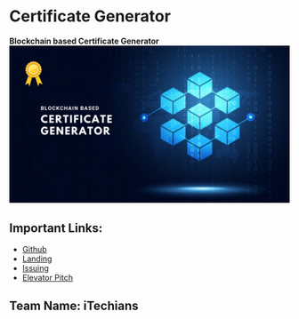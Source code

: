<!-- dev-jams-21
Contains code for DevJams-21 -->

# Certificate Generator

**Blockchain based Certificate Generator**
<img src="assets\Poster-BlockchainCertificate.png">

## Important Links:
- <a href="https://github.com/srini047/dev-jams-21">Github</a>
- <a href="about:blank">Landing</a>
- <a href="about:blank">Issuing</a>
- <a href="about:blank">Elevator Pitch</a>

## Team Name: iTechians
